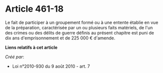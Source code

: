 # Article 461-18

Le fait de participer à un groupement formé ou à une entente établie en vue de la préparation, caractérisée par un ou
plusieurs faits matériels, de l'un des crimes ou des délits de guerre définis au présent chapitre est puni de dix ans
d'emprisonnement et de 225 000 € d'amende.

**Liens relatifs à cet article**

_Créé par_:

  - Loi n°2010-930 du 9 août 2010 - art. 7
